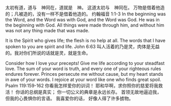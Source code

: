 太初有道，道与　神同在，道就是　神。 这道太初与　神同在。 万物是借着他造的；凡被造的，没有一样不是借着他造的。
约翰福音 1:1‭-‬3 In the beginning was the Word, and the Word was with God, and the Word was God. He was in the beginning with God. All things were made through him, and without him was not any thing made that was made.

It is the Spirit who gives life; the flesh is no help at all. The words that I have spoken to you are spirit and life. John 6:63
叫人活着的乃是灵，肉体是无益的。我对你们所说的话就是灵，就是生命。

Consider how I love your precepts!  Give me life according to your steadfast love.   The sum of your word is truth, and every one of your righteous rules endures forever.   Princes persecute me without cause, but my heart stands in awe of your words.  I rejoice at your word like one who finds great spoil. Psalm 119:159‭-‬162
你看我怎样爱你的训词！ 耶和华啊，求你照你的慈爱将我救活！  你话的总纲是真实； 你一切公义的典章是永远长存。  首领无故地逼迫我， 但我的心畏惧你的言语。  我喜爱你的话， 好像人得了许多掳物。
